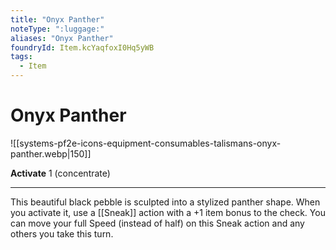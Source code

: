 ```yaml
---
title: "Onyx Panther"
noteType: ":luggage:"
aliases: "Onyx Panther"
foundryId: Item.kcYaqfoxI0Hq5yWB
tags:
  - Item
---
```


# Onyx Panther
![[systems-pf2e-icons-equipment-consumables-talismans-onyx-panther.webp|150]]

**Activate** 1 (concentrate)

* * *

This beautiful black pebble is sculpted into a stylized panther shape. When you activate it, use a [[Sneak]] action with a +1 item bonus to the check. You can move your full Speed (instead of half) on this Sneak action and any others you take this turn.
